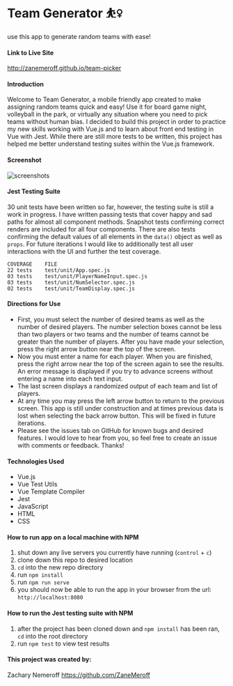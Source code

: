 # Team Generator ⛹️‍♀️
use this app to generate random teams with ease!

#### Link to Live Site
http://zanemeroff.github.io/team-picker

#### Introduction
Welcome to Team Generator, a mobile friendly app created to make assigning random teams quick and easy! Use it for board game night, volleyball in the park, or virtually any situation where you need to pick teams without human bias. I decided to build this project in order to practice my new skills working with Vue.js and to learn about front end testing in Vue with Jest. While there are still more tests to be written, this project has helped me better understand testing suites within the Vue.js framework.

#### Screenshot
![screenshots](https://user-images.githubusercontent.com/53405028/88744053-86821300-d103-11ea-98b3-a6d69024be7c.jpg)

#### Jest Testing Suite
30 unit tests have been written so far, however, the testing suite is still a work in progress. I have written passing tests that cover happy and sad paths for almost all component methods. Snapshot tests confirming correct renders are included for all four components. There are also tests confirming the default values of all elements in the `data()` object as well as `props`. For future iterations I would like to additionally test all user interactions with the UI and further the test coverage.

```
COVERAGE    FILE
22 tests    test/unit/App.spec.js
03 tests    test/unit/PlayerNameInput.spec.js
03 tests    test/unit/NumSelector.spec.js
02 tests    test/unit/TeamDisplay.spec.js
```

#### Directions for Use
- First, you must select the number of desired teams as well as the number of desired players. The number selection boxes cannot be less than two players or two teams and the number of teams cannot be greater than the number of players. After you have made your selection, press the right arrow button near the top of the screen.
- Now you must enter a name for each player. When you are finished, press the right arrow near the top of the screen again to see the results. An error message is displayed if you try to advance screens without entering a name into each text input.
- The last screen displays a randomized output of each team and list of players.
- At any time you may press the left arrow button to return to the previous screen. This app is still under construction and at times previous data is lost when selecting the back arrow button. This will be fixed in future iterations.
- Please see the issues tab on GitHub for known bugs and desired features. I would love to hear from you, so feel free to create an issue with comments or feedback. Thanks!

#### Technologies Used
- Vue.js
- Vue Test Utils
- Vue Template Compiler
- Jest
- JavaScript
- HTML
- CSS

#### How to run app on a local machine with NPM
1. shut down any live servers you currently have running (`control` + `c`)
2. clone down this repo to desired location
3. `cd` into the new repo directory
4. run `npm install`
5. run `npm run serve`
6. you should now be able to run the app in your browser from the url: `http://localhost:8080`

#### How to run the Jest testing suite with NPM
1. after the project has been cloned down and `npm install` has been ran, `cd` into the root directory
2. run `npm test` to view test results

#### This project was created by:
Zachary Nemeroff https://github.com/ZaneMeroff

